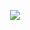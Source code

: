 <p align="center">
  <img src="https://github-readme-stats.vercel.app/api?username=JoedewYT&show_icons=true&theme=onedark&hide_border=true&border_radius=0&include_all_commits=true&count_private=true" />
</p>

<!---
JoedewYT/JoedewYT is a ✨ special ✨ repository because its `README.md` (this file) appears on your GitHub profile.
You can click the Preview link to take a look at your changes.
--->
